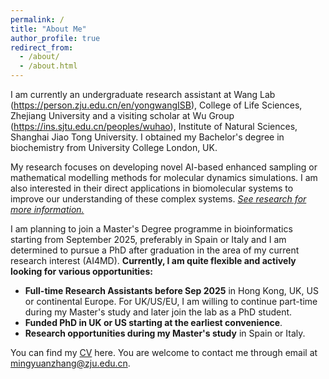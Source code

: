 ```yaml
---
permalink: /
title: "About Me"
author_profile: true
redirect_from: 
  - /about/
  - /about.html
---
```


I am currently an undergraduate research assistant at Wang Lab (https://person.zju.edu.cn/en/yongwangISB), College of Life Sciences, Zhejiang University and a visiting scholar at Wu Group (https://ins.sjtu.edu.cn/peoples/wuhao), Institute of Natural Sciences, Shanghai Jiao Tong University. I obtained my Bachelor's degree in biochemistry from University College London, UK. 

My research focuses on developing novel AI-based enhanced sampling or mathematical modelling methods for molecular dynamics simulations. I am also interested in their direct applications in biomolecular systems to improve our understanding of these complex systems. [*See research for more information.*](/research/) 

I am planning to join a Master's Degree programme in bioinformatics starting from September 2025, preferably in Spain or Italy and I am determined to pursue a PhD after graduation in the area of my current research interest (AI4MD). **Currently, I am quite flexible and actively looking for various opportunities:** 

- **Full-time Research Assistants before Sep 2025** in Hong Kong, UK, US or continental Europe. For UK/US/EU, I am willing to continue part-time during my Master's study and later join the lab as a PhD student.
- **Funded PhD in UK or US starting at the earliest convenience**.
- **Research opportunities during my Master's study** in Spain or Italy. 

You can find my [CV](/cv/) here. You are welcome to contact me through email at [mingyuanzhang@zju.edu.cn](mailto:mingyuanzhang@zju.edu.cn).
